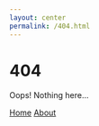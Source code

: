 ```yaml
---
layout: center
permalink: /404.html
---
```


# 404

Oops! Nothing here...

<div class="mt3">
  <a href="{{ site.baseurl }}/" class="button button-blue">Home</a>
  <a href="{{ site.baseurl }}/about/" class="button button-blue">About</a>
</div>
